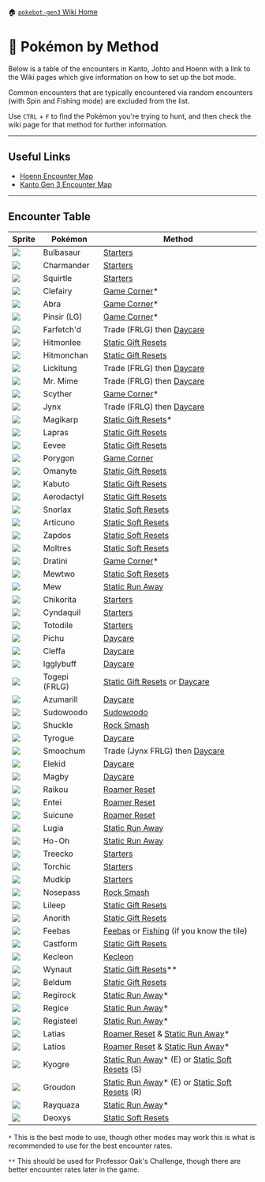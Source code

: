 🏠 [`pokebot-gen3` Wiki Home](../Readme.md)

# 🔎 Pokémon by Method

Below is a table of the encounters in Kanto, Johto and Hoenn with a link to the Wiki pages which give information on how to set up the bot mode.

Common encounters that are typically encountered via random encounters (with Spin and Fishing mode) are excluded from the list.

Use `CTRL` + `F` to find the Pokémon you're trying to hunt, and then check the wiki page for that method for further information.

---

## Useful Links

- [Hoenn Encounter Map](https://simplyblgdev.github.io/pokemon/hoenn)
- [Kanto Gen 3 Encounter Map](https://simplyblgdev.github.io/pokemon/kanto3)

---

## Encounter Table

| Sprite                                                                         | Pokémon    | Method                                                                                                                       |
|--------------------------------------------------------------------------------|------------|------------------------------------------------------------------------------------------------------------------------------|
| <img src="../../sprites/pokemon/shiny/Bulbasaur.png" style="max-width: 80px">  | Bulbasaur  | [Starters](Mode%20-%20Starters.md)                                                                                           |
| <img src="../../sprites/pokemon/shiny/Charmander.png" style="max-width: 80px"> | Charmander | [Starters](Mode%20-%20Starters.md)                                                                                           |
| <img src="../../sprites/pokemon/shiny/Squirtle.png" style="max-width: 80px">   | Squirtle   | [Starters](Mode%20-%20Starters.md)                                                                                           |
| <img src="../../sprites/pokemon/shiny/Clefairy.png" style="max-width: 80px">   | Clefairy   | [Game Corner](Mode%20-%20Game%20Corner.md)\*                                                                                 |
| <img src="../../sprites/pokemon/shiny/Abra.png" style="max-width: 80px">       | Abra       | [Game Corner](Mode%20-%20Game%20Corner.md)\*                                                                                 |                                                              |
| <img src="../../sprites/pokemon/shiny/Pinsir.png" style="max-width: 80px">     | Pinsir (LG)   | [Game Corner](Mode%20-%20Game%20Corner.md)\*                                                                              |
| <img src="../../sprites/pokemon/shiny/Farfetch'd.png" style="max-width: 80px"> | Farfetch'd | Trade (FRLG) then [Daycare](Mode%20-%20Daycare.md)                                                                           |
| <img src="../../sprites/pokemon/shiny/Hitmonlee.png" style="max-width: 80px">  | Hitmonlee  | [Static Gift Resets](Mode%20-%20Static%20Gift%20Resets.md)                                                                   |
| <img src="../../sprites/pokemon/shiny/Hitmonchan.png" style="max-width: 80px"> | Hitmonchan | [Static Gift Resets](Mode%20-%20Static%20Gift%20Resets.md)                                                                   |
| <img src="../../sprites/pokemon/shiny/Lickitung.png" style="max-width: 80px">  | Lickitung  | Trade (FRLG) then [Daycare](Mode%20-%20Daycare.md)                                                                           |
| <img src="../../sprites/pokemon/shiny/Mr. Mime.png" style="max-width: 80px">   | Mr. Mime   | Trade (FRLG) then [Daycare](Mode%20-%20Daycare.md)                                                                           |
| <img src="../../sprites/pokemon/shiny/Scyther.png" style="max-width: 80px">    | Scyther    | [Game Corner](Mode%20-%20Game%20Corner.md)\*                                                                                 |
| <img src="../../sprites/pokemon/shiny/Jynx.png" style="max-width: 80px">       | Jynx       | Trade (FRLG) then [Daycare](Mode%20-%20Daycare.md)                                                                           |
| <img src="../../sprites/pokemon/shiny/Magikarp.png" style="max-width: 80px">   | Magikarp   | [Static Gift Resets](Mode%20-%20Static%20Gift%20Resets.md)\*                                                                 |
| <img src="../../sprites/pokemon/shiny/Lapras.png" style="max-width: 80px">     | Lapras     | [Static Gift Resets](Mode%20-%20Static%20Gift%20Resets.md)                                                                   |
| <img src="../../sprites/pokemon/shiny/Eevee.png" style="max-width: 80px">      | Eevee      | [Static Gift Resets](Mode%20-%20Static%20Gift%20Resets.md)                                                                   |
| <img src="../../sprites/pokemon/shiny/Porygon.png" style="max-width: 80px">    | Porygon    | [Game Corner](Mode%20-%20Game%20Corner.md)                                                                                   |
| <img src="../../sprites/pokemon/shiny/Omanyte.png" style="max-width: 80px">    | Omanyte    | [Static Gift Resets](Mode%20-%20Static%20Gift%20Resets.md)                                                                   |
| <img src="../../sprites/pokemon/shiny/Kabuto.png" style="max-width: 80px">     | Kabuto     | [Static Gift Resets](Mode%20-%20Static%20Gift%20Resets.md)                                                                   |
| <img src="../../sprites/pokemon/shiny/Aerodactyl.png" style="max-width: 80px"> | Aerodactyl | [Static Gift Resets](Mode%20-%20Static%20Gift%20Resets.md)                                                                   |
| <img src="../../sprites/pokemon/shiny/Snorlax.png" style="max-width: 80px">    | Snorlax    | [Static Soft Resets](Mode%20-%20Static%20Soft%20Resets.md)                                                                   |
| <img src="../../sprites/pokemon/shiny/Articuno.png" style="max-width: 80px">   | Articuno   | [Static Soft Resets](Mode%20-%20Static%20Soft%20Resets.md)                                                                   |
| <img src="../../sprites/pokemon/shiny/Zapdos.png" style="max-width: 80px">     | Zapdos     | [Static Soft Resets](Mode%20-%20Static%20Soft%20Resets.md)                                                                   |
| <img src="../../sprites/pokemon/shiny/Moltres.png" style="max-width: 80px">    | Moltres    | [Static Soft Resets](Mode%20-%20Static%20Soft%20Resets.md)                                                                   |
| <img src="../../sprites/pokemon/shiny/Dratini.png" style="max-width: 80px">    | Dratini    | [Game Corner](Mode%20-%20Game%20Corner.md)\*                                                                                 |
| <img src="../../sprites/pokemon/shiny/Mewtwo.png" style="max-width: 80px">     | Mewtwo     | [Static Soft Resets](Mode%20-%20Static%20Soft%20Resets.md)                                                                   |
| <img src="../../sprites/pokemon/shiny/Mew.png" style="max-width: 80px">        | Mew        | [Static Run Away](Mode%20-%20Static%20Run%20Aways.md)                                                                        |
| <img src="../../sprites/pokemon/shiny/Chikorita.png" style="max-width: 80px">  | Chikorita  | [Starters](Mode%20-%20Starters.md)                                                                                           |
| <img src="../../sprites/pokemon/shiny/Cyndaquil.png" style="max-width: 80px">  | Cyndaquil  | [Starters](Mode%20-%20Starters.md)                                                                                           |
| <img src="../../sprites/pokemon/shiny/Totodile.png" style="max-width: 80px">   | Totodile   | [Starters](Mode%20-%20Starters.md)                                                                                           |
| <img src="../../sprites/pokemon/shiny/Pichu.png" style="max-width: 80px">      | Pichu      | [Daycare](Mode%20-%20Daycare.md)                                                                                             |
| <img src="../../sprites/pokemon/shiny/Cleffa.png" style="max-width: 80px">     | Cleffa     | [Daycare](Mode%20-%20Daycare.md)                                                                                             |
| <img src="../../sprites/pokemon/shiny/Igglybuff.png" style="max-width: 80px">  | Igglybuff  | [Daycare](Mode%20-%20Daycare.md)                                                                                             |
| <img src="../../sprites/pokemon/shiny/Togepi.png" style="max-width: 80px">     | Togepi (FRLG) | [Static Gift Resets](Mode%20-%20Static%20Gift%20Resets.md) or [Daycare](Mode%20-%20Daycare.md)                                                                   |
| <img src="../../sprites/pokemon/shiny/Azumarill.png" style="max-width: 80px">  | Azumarill  | [Daycare](Mode%20-%20Daycare.md)                                                                                             |
| <img src="../../sprites/pokemon/shiny/Sudowoodo.png" style="max-width: 80px">  | Sudowoodo  | [Sudowoodo](Mode%20-%20Sudowoodo.md)                                                                                         |
| <img src="../../sprites/pokemon/shiny/Shuckle.png" style="max-width: 80px">    | Shuckle    | [Rock Smash](Mode%20-%20Rock%20Smash.md)                                                                                     |
| <img src="../../sprites/pokemon/shiny/Tyrogue.png" style="max-width: 80px">    | Tyrogue    | [Daycare](Mode%20-%20Daycare.md)                                                                                             |
| <img src="../../sprites/pokemon/shiny/Smoochum.png" style="max-width: 80px">   | Smoochum   | Trade (Jynx FRLG) then [Daycare](Mode%20-%20Daycare.md)                                                                      |
| <img src="../../sprites/pokemon/shiny/Elekid.png" style="max-width: 80px">     | Elekid     | [Daycare](Mode%20-%20Daycare.md)                                                                                             |
| <img src="../../sprites/pokemon/shiny/Magby.png" style="max-width: 80px">      | Magby      | [Daycare](Mode%20-%20Daycare.md)                                                                                             |
| <img src="../../sprites/pokemon/shiny/Raikou.png" style="max-width: 80px">     | Raikou     | [Roamer Reset](Mode%20-%20Roamer%20Resets.md)                                                                                |
| <img src="../../sprites/pokemon/shiny/Entei.png" style="max-width: 80px">      | Entei      | [Roamer Reset](Mode%20-%20Roamer%20Resets.md)                                                                                |
| <img src="../../sprites/pokemon/shiny/Suicune.png" style="max-width: 80px">    | Suicune    | [Roamer Reset](Mode%20-%20Roamer%20Resets.md)                                                                                |
| <img src="../../sprites/pokemon/shiny/Lugia.png" style="max-width: 80px">      | Lugia      | [Static Run Away](Mode%20-%20Static%20Run%20Aways.md)                                                                        |
| <img src="../../sprites/pokemon/shiny/Ho-Oh.png" style="max-width: 80px">      | Ho-Oh      | [Static Run Away](Mode%20-%20Static%20Run%20Aways.md)                                                                        |
| <img src="../../sprites/pokemon/shiny/Treecko.png" style="max-width: 80px">    | Treecko    | [Starters](Mode%20-%20Starters.md)                                                                                           |
| <img src="../../sprites/pokemon/shiny/Torchic.png" style="max-width: 80px">    | Torchic    | [Starters](Mode%20-%20Starters.md)                                                                                           |
| <img src="../../sprites/pokemon/shiny/Mudkip.png" style="max-width: 80px">     | Mudkip     | [Starters](Mode%20-%20Starters.md)                                                                                           |
| <img src="../../sprites/pokemon/shiny/Nosepass.png" style="max-width: 80px">   | Nosepass   | [Rock Smash](Mode%20-%20Rock%20Smash.md)                                                                                     |
| <img src="../../sprites/pokemon/shiny/Lileep.png" style="max-width: 80px">     | Lileep     | [Static Gift Resets](Mode%20-%20Static%20Gift%20Resets.md)                                                                   |
| <img src="../../sprites/pokemon/shiny/Anorith.png" style="max-width: 80px">    | Anorith    | [Static Gift Resets](Mode%20-%20Static%20Gift%20Resets.md)                                                                   |
| <img src="../../sprites/pokemon/shiny/Feebas.png" style="max-width: 80px">     | Feebas     | [Feebas](Mode%20-%20Feebas.md) or [Fishing](Mode%20-%20Fishing.md) (if you know the tile)                                    |
| <img src="../../sprites/pokemon/shiny/Castform.png" style="max-width: 80px">   | Castform   | [Static Gift Resets](Mode%20-%20Static%20Gift%20Resets.md)                                                                   |
| <img src="../../sprites/pokemon/shiny/Kecleon.png" style="max-width: 80px">    | Kecleon    | [Kecleon](Mode%20-%20Kecleon)                                                                                                |
| <img src="../../sprites/pokemon/shiny/Wynaut.png" style="max-width: 80px">     | Wynaut     | [Static Gift Resets](Mode%20-%20Static%20Gift%20Resets.md)\*\*                                                               |
| <img src="../../sprites/pokemon/shiny/Beldum.png" style="max-width: 80px">     | Beldum     | [Static Gift Resets](Mode%20-%20Static%20Gift%20Resets.md)                                                                   |
| <img src="../../sprites/pokemon/shiny/Regirock.png" style="max-width: 80px">   | Regirock   | [Static Run Away](Mode%20-%20Static%20Run%20Aways.md)\*                                                                      |
| <img src="../../sprites/pokemon/shiny/Regice.png" style="max-width: 80px">     | Regice     | [Static Run Away](Mode%20-%20Static%20Run%20Aways.md)\*                                                                      |
| <img src="../../sprites/pokemon/shiny/Registeel.png" style="max-width: 80px">  | Registeel  | [Static Run Away](Mode%20-%20Static%20Run%20Aways.md)\*                                                                      |
| <img src="../../sprites/pokemon/shiny/Latias.png" style="max-width: 80px">     | Latias     | [Roamer Reset](Mode%20-%20Roamer%20Resets.md) & [Static Run Away](Mode%20-%20Static%20Run%20Aways.md)\*                      |
| <img src="../../sprites/pokemon/shiny/Latios.png" style="max-width: 80px">     | Latios     | [Roamer Reset](Mode%20-%20Roamer%20Resets.md) & [Static Run Away](Mode%20-%20Static%20Run%20Aways.md)\*                      |
| <img src="../../sprites/pokemon/shiny/Kyogre.png" style="max-width: 80px">     | Kyogre     | [Static Run Away](Mode%20-%20Static%20Run%20Aways.md)\* (E) or [Static Soft Resets](Mode%20-%20Static%20Soft%20Resets.md) (S) |
| <img src="../../sprites/pokemon/shiny/Groudon.png" style="max-width: 80px">    | Groudon    | [Static Run Away](Mode%20-%20Static%20Run%20Aways.md)\* (E) or [Static Soft Resets](Mode%20-%20Static%20Soft%20Resets.md) (R) |
| <img src="../../sprites/pokemon/shiny/Rayquaza.png" style="max-width: 80px">   | Rayquaza   | [Static Run Away](Mode%20-%20Static%20Run%20Aways.md)\*                                                                      |
| <img src="../../sprites/pokemon/shiny/Deoxys.png" style="max-width: 80px">     | Deoxys     | [Static Soft Resets](Mode%20-%20Static%20Soft%20Resets.md)                                                                   |

`*` This is the best mode to use, though other modes may work this is what is recommended to use for the best encounter rates.

`**` This should be used for Professor Oak's Challenge, though there are better encounter rates later in the game.
